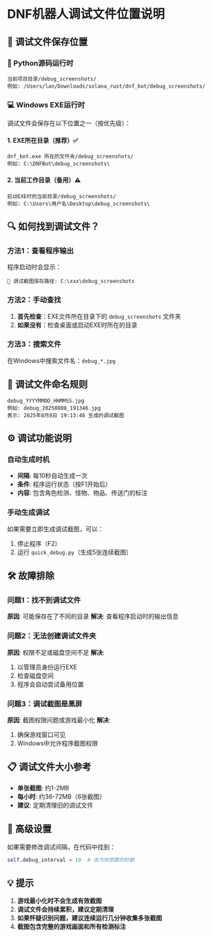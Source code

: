 # DNF机器人调试文件位置说明

## 📁 调试文件保存位置

### 🐍 Python源码运行时
```
当前项目目录/debug_screenshots/
例如: /Users/lan/Downloads/solana_rust/dnf_bot/debug_screenshots/
```

### 💻 Windows EXE运行时
调试文件会保存在以下位置之一（按优先级）：

#### 1. EXE所在目录（推荐）✅
```
dnf_bot.exe 所在的文件夹/debug_screenshots/
例如: C:\DNFBot\debug_screenshots\
```

#### 2. 当前工作目录（备用）⚠️
```
启动EXE时的当前目录/debug_screenshots/
例如: C:\Users\用户名\Desktop\debug_screenshots\
```

## 🔍 如何找到调试文件？

### 方法1：查看程序输出
程序启动时会显示：
```
📸 调试截图保存路径: C:\xxx\debug_screenshots
```

### 方法2：手动查找
1. **首先检查**：EXE文件所在目录下的 `debug_screenshots` 文件夹
2. **如果没有**：检查桌面或启动EXE时所在的目录

### 方法3：搜索文件
在Windows中搜索文件名：`debug_*.jpg`

## 📸 调试文件命名规则

```
debug_YYYYMMDD_HHMMSS.jpg
例如: debug_20250808_191346.jpg
表示: 2025年8月8日 19:13:46 生成的调试截图
```

## ⚙️ 调试功能说明

### 自动生成时机
- **间隔**: 每10秒自动生成一次
- **条件**: 程序运行状态（按F1开始后）
- **内容**: 包含角色检测、怪物、物品、传送门的标注

### 手动生成调试
如果需要立即生成调试截图，可以：
1. 停止程序（F2）
2. 运行 `quick_debug.py`（生成5张连续截图）

## 🛠️ 故障排除

### 问题1：找不到调试文件
**原因**: 可能保存在了不同的目录
**解决**: 查看程序启动时的输出信息

### 问题2：无法创建调试文件夹
**原因**: 权限不足或磁盘空间不足
**解决**: 
1. 以管理员身份运行EXE
2. 检查磁盘空间
3. 程序会自动尝试备用位置

### 问题3：调试截图是黑屏
**原因**: 截图权限问题或游戏最小化
**解决**: 
1. 确保游戏窗口可见
2. Windows中允许程序截图权限

## 📋 调试文件大小参考

- **单张截图**: 约1-2MB
- **每小时**: 约36-72MB（6张截图）
- **建议**: 定期清理旧的调试文件

## 🔧 高级设置

如果需要修改调试间隔，在代码中找到：
```python
self.debug_interval = 10  # 改为你想要的秒数
```

## 💡 提示

1. **游戏最小化时不会生成有效截图**
2. **调试文件会持续累积，建议定期清理**
3. **如果怀疑识别问题，建议连续运行几分钟收集多张截图**
4. **截图包含完整的游戏画面和所有检测标注**

